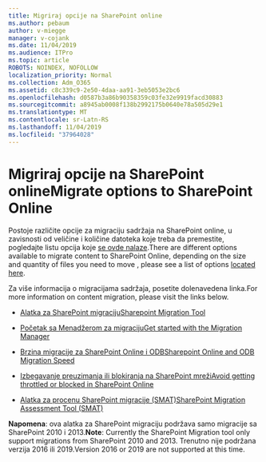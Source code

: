 ```yaml
---
title: Migriraj opcije na SharePoint online
ms.author: pebaum
author: v-miegge
manager: v-cojank
ms.date: 11/04/2019
ms.audience: ITPro
ms.topic: article
ROBOTS: NOINDEX, NOFOLLOW
localization_priority: Normal
ms.collection: Adm_O365
ms.assetid: c8c339c9-2e50-4daa-aa91-3eb5053e2bc6
ms.openlocfilehash: d0587b3a86b90358359c03fe32e9919facd30883
ms.sourcegitcommit: a8945ab0008f138b2992175b0640e78a505d29e1
ms.translationtype: MT
ms.contentlocale: sr-Latn-RS
ms.lasthandoff: 11/04/2019
ms.locfileid: "37964028"
---
```

# <a name="migrate-options-to-sharepoint-online"></a><span data-ttu-id="91ed5-102">Migriraj opcije na SharePoint online</span><span class="sxs-lookup"><span data-stu-id="91ed5-102">Migrate options to SharePoint Online</span></span>

<span data-ttu-id="91ed5-103">Postoje različite opcije za migraciju sadržaja na SharePoint online, u zavisnosti od veličine i količine datoteka koje treba da premestite, pogledajte listu opcija koje [se ovde nalaze](https://docs.microsoft.com/sharepointmigration/migrate-to-sharepoint-online).</span><span class="sxs-lookup"><span data-stu-id="91ed5-103">There are different options available to migrate content to SharePoint Online, depending on the size and quantity of files you need to move , please see a list of options [located here](https://docs.microsoft.com/sharepointmigration/migrate-to-sharepoint-online).</span></span>

<span data-ttu-id="91ed5-104">Za više informacija o migracijama sadržaja, posetite dolenavedena linka.</span><span class="sxs-lookup"><span data-stu-id="91ed5-104">For more information on content migration, please visit the links below.</span></span>

- [<span data-ttu-id="91ed5-105">Alatka za SharePoint migraciju</span><span class="sxs-lookup"><span data-stu-id="91ed5-105">Sharepoint Migration Tool</span></span>](https://docs.microsoft.com/sharepointmigration/introducing-the-sharepoint-migration-tool)

- [<span data-ttu-id="91ed5-106">Početak sa Menadžerom za migraciju</span><span class="sxs-lookup"><span data-stu-id="91ed5-106">Get started with the Migration Manager</span></span>](https://docs.microsoft.com/sharepointmigration/mm-get-started)

- [<span data-ttu-id="91ed5-107">Brzina migracije za SharePoint Online i ODB</span><span class="sxs-lookup"><span data-stu-id="91ed5-107">Sharepoint Online and ODB Migration Speed</span></span>](https://docs.microsoft.com/sharepointmigration/sharepoint-online-and-onedrive-migration-speed)

- [<span data-ttu-id="91ed5-108">Izbegavanje preuzimanja ili blokiranja na SharePoint mreži</span><span class="sxs-lookup"><span data-stu-id="91ed5-108">Avoid getting throttled or blocked in SharePoint Online</span></span>](https://docs.microsoft.com/sharepoint/dev/general-development/how-to-avoid-getting-throttled-or-blocked-in-sharepoint-online)

- [<span data-ttu-id="91ed5-109">Alatka za procenu SharePoint migracije (SMAT)</span><span class="sxs-lookup"><span data-stu-id="91ed5-109">SharePoint Migration Assessment Tool (SMAT)</span></span>](https://www.microsoft.com/download/details.aspx?id=53598&amp;751be11f-ede8-5a0c-058c-2ee190a24fa6=True)

<span data-ttu-id="91ed5-110">**Napomena**: ova alatka za SharePoint migraciju podržava samo migracije sa SharePoint 2010 i 2013.</span><span class="sxs-lookup"><span data-stu-id="91ed5-110">**Note**: Currently the SharePoint Migration tool only support migrations from SharePoint 2010  and 2013.</span></span> <span data-ttu-id="91ed5-111">Trenutno nije podržana verzija 2016 ili 2019.</span><span class="sxs-lookup"><span data-stu-id="91ed5-111">Version 2016 or 2019 are not supported at this time.</span></span>
